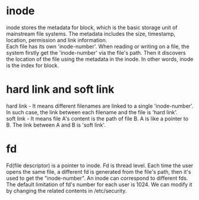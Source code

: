 # inode #
inode stores the metadata for block, which is the basic storage unit of mainstream file systems. The metadata includes the size, timestamp, location, permission and link information.  
Each file has its own 'inode-number'. When reading or writing on a file, the system firstly get the 'inode-number' via the file's path. 
Then it discovers the location of the file using the metadata in the inode.
In other words, inode is the index for block. 

# hard link and soft link #
hard link - It means different filenames are linked to a single 'inode-number'. In such case, the link between each filename and the file is 'hard link'.  
soft link - It means file A's content is the path of file B. A is like a pointer to B. The link between A and B is 'soft link'.

# fd #
Fd(file descriptor) is a pointer to inode. Fd is thread level. Each time the user opens the same file, a different fd is generated from the file's path, then it's used to get the "inode-number". An inode can correspond to different fds.  
The default limitation of fd's number for each user is 1024. We can modify it by changing the related contents in /etc/security.
